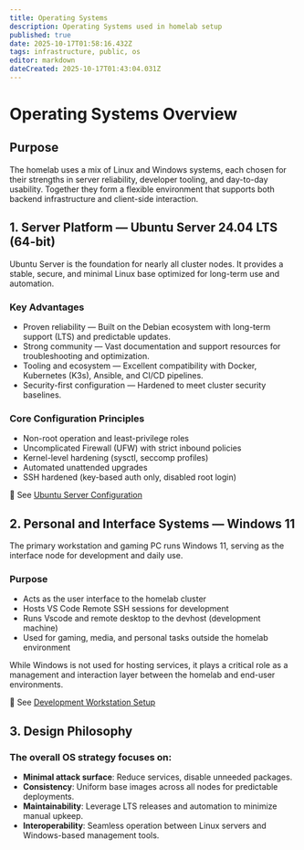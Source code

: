 ```yaml
---
title: Operating Systems
description: Operating Systems used in homelab setup
published: true
date: 2025-10-17T01:58:16.432Z
tags: infrastructure, public, os
editor: markdown
dateCreated: 2025-10-17T01:43:04.031Z
---
```


# Operating Systems Overview
## Purpose

The homelab uses a mix of Linux and Windows systems, each chosen for their strengths in server reliability, developer tooling, and day-to-day usability. Together they form a flexible environment that supports both backend infrastructure and client-side interaction.

## 1. Server Platform — Ubuntu Server 24.04 LTS (64-bit)

Ubuntu Server is the foundation for nearly all cluster nodes.
It provides a stable, secure, and minimal Linux base optimized for long-term use and automation.

### Key Advantages
* Proven reliability — Built on the Debian ecosystem with long-term support (LTS) and predictable updates.
* Strong community — Vast documentation and support resources for troubleshooting and optimization.
* Tooling and ecosystem — Excellent compatibility with Docker, Kubernetes (K3s), Ansible, and CI/CD pipelines.
* Security-first configuration — Hardened to meet cluster security baselines.

### Core Configuration Principles
* Non-root operation and least-privilege roles
* Uncomplicated Firewall (UFW) with strict inbound policies
* Kernel-level hardening (sysctl, seccomp profiles)
* Automated unattended upgrades
* SSH hardened (key-based auth only, disabled root login)

🔗 See [Ubuntu Server Configuration](./os/ubuntu-server)

## 2. Personal and Interface Systems — Windows 11
The primary workstation and gaming PC runs Windows 11, serving as the interface node for development and daily use.

### Purpose
* Acts as the user interface to the homelab cluster
* Hosts VS Code Remote SSH sessions for development
* Runs Vscode and remote desktop to the devhost (development machine)
* Used for gaming, media, and personal tasks outside the homelab environment

While Windows is not used for hosting services, it plays a critical role as a management and interaction layer between the homelab and end-user environments.

🔗 See [Development Workstation Setup](./hardware/workstation)

## 3. Design Philosophy
### The overall OS strategy focuses on:
* **Minimal attack surface**: Reduce services, disable unneeded packages.
* **Consistency**: Uniform base images across all nodes for predictable deployments.
* **Maintainability**: Leverage LTS releases and automation to minimize manual upkeep.
* **Interoperability**: Seamless operation between Linux servers and Windows-based management tools.